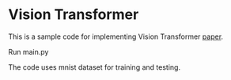 # Vision Transformer

This is a sample code for implementing Vision Transformer [paper](https://arxiv.org/pdf/2010.11929.pdf).

Run main.py


The code uses mnist dataset for training and testing.


